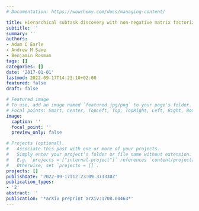 ```yaml
---
# Documentation: https://wowchemy.com/docs/managing-content/

title: Hierarchical subtask discovery with non-negative matrix factorization
subtitle: ''
summary: ''
authors:
- Adam C Earle
- Andrew M Saxe
- Benjamin Rosman
tags: []
categories: []
date: '2017-01-01'
lastmod: 2022-09-17T14:23:10+02:00
featured: false
draft: false

# Featured image
# To use, add an image named `featured.jpg/png` to your page's folder.
# Focal points: Smart, Center, TopLeft, Top, TopRight, Left, Right, BottomLeft, Bottom, BottomRight.
image:
  caption: ''
  focal_point: ''
  preview_only: false

# Projects (optional).
#   Associate this post with one or more of your projects.
#   Simply enter your project's folder or file name without extension.
#   E.g. `projects = ["internal-project"]` references `content/project/deep-learning/index.md`.
#   Otherwise, set `projects = []`.
projects: []
publishDate: '2022-09-17T12:23:09.373330Z'
publication_types:
- '2'
abstract: ''
publication: '*arXiv preprint arXiv:1708.00463*'
---
```

